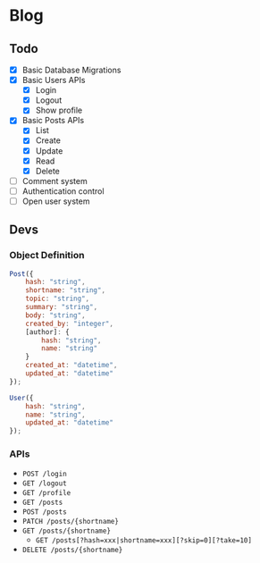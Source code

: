# Blog
## Todo
- [X] Basic Database Migrations
- [X] Basic Users APIs
    - [X] Login
    - [X] Logout
    - [X] Show profile
- [X] Basic Posts APIs
    - [X] List
    - [X] Create
    - [X] Update
    - [X] Read
    - [X] Delete
- [ ] Comment system
- [ ] Authentication control
- [ ] Open user system

## Devs
### Object Definition
```js
Post({
    hash: "string",
    shortname: "string",
    topic: "string",
    summary: "string",
    body: "string",
    created_by: "integer",
    [author]: {
        hash: "string",
        name: "string"
    }
    created_at: "datetime",
    updated_at: "datetime"
});

User({
    hash: "string",
    name: "string",
    updated_at: "datetime"
});
```

### APIs
* `POST /login`
* `GET /logout`
* `GET /profile`
* `GET /posts`
* `POST /posts`
* `PATCH /posts/{shortname}`
* `GET /posts/{shortname}`
    * `GET /posts[?hash=xxx|shortname=xxx][?skip=0][?take=10]`
* `DELETE /posts/{shortname}`
